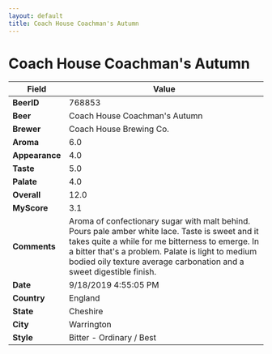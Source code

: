 ```yaml
---
layout: default
title: Coach House Coachman's Autumn
---
```


# Coach House Coachman's Autumn

| Field         | Value     |
|---------------|-----------|
| **BeerID** | 768853 |
| **Beer** | Coach House Coachman's Autumn |
| **Brewer** | Coach House Brewing Co. |
| **Aroma** | 6.0 |
| **Appearance** | 4.0 |
| **Taste** | 5.0 |
| **Palate** | 4.0 |
| **Overall** | 12.0 |
| **MyScore** | 3.1 |
| **Comments** | Aroma of confectionary sugar with malt behind. Pours pale amber white lace. Taste is sweet and it takes quite a while for me bitterness to emerge. In a bitter that's a problem. Palate is light to medium bodied oily texture average carbonation and a sweet digestible finish. |
| **Date** | 9/18/2019 4:55:05 PM |
| **Country** | England |
| **State** | Cheshire |
| **City** | Warrington |
| **Style** | Bitter - Ordinary / Best |
